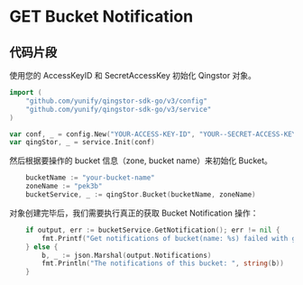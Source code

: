 # GET Bucket Notification

## 代码片段

使用您的 AccessKeyID 和 SecretAccessKey 初始化 Qingstor 对象。

```go
import (
	"github.com/yunify/qingstor-sdk-go/v3/config"
	"github.com/yunify/qingstor-sdk-go/v3/service"
)

var conf, _ = config.New("YOUR-ACCESS-KEY-ID", "YOUR--SECRET-ACCESS-KEY")
var qingStor, _ = service.Init(conf)
```

然后根据要操作的 bucket 信息（zone, bucket name）来初始化 Bucket。

```go
	bucketName := "your-bucket-name"
	zoneName := "pek3b"
	bucketService, _ := qingStor.Bucket(bucketName, zoneName)
```

对象创建完毕后，我们需要执行真正的获取 Bucket Notification 操作：

```go
	if output, err := bucketService.GetNotification(); err != nil {
		fmt.Printf("Get notifications of bucket(name: %s) failed with given error: %s\n", bucketName, err)
	} else {
		b, _ := json.Marshal(output.Notifications)
		fmt.Println("The notifications of this bucket: ", string(b))
	}
```
